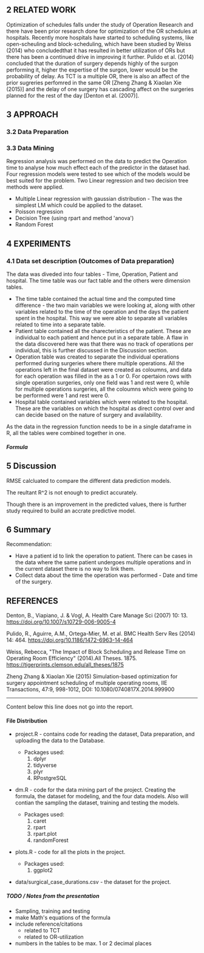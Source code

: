 
## 2 RELATED WORK

Optimization of schedules falls under the study of Operation Research and there have been prior research done for optimization of the OR schedules at hospitals. Recently more hospitals have started to scheduling systems, like open-scheuling and block-scheduling, which have been studied by Weiss (2014) who concludedthat it has resulted in better utilization of ORs but there has been a continued drive in improving it further. Pulido et al. (2014) concluded that the duration of surgery depends highly of the surgon performing it, higher the expertise of the surgon, lower would be the probability of delay. As TCT is a multiple OR, there is also an affect of the prior sugreries perfomred in the same OR [Zheng Zhang & Xiaolan Xie (2015)] and the delay of one surgery has cascading affect on the surgeries planned for the rest of the day [Denton et al. (2007)]. 

## 3 APPROACH


### 3.2 Data Preparation


### 3.3 Data Mining

Regression analysis was performed on the data to predict the Operation time to analyse how much effect each of the predictor in the dataset had. Four regression models were tested to see which of the models would be best suited for the problem.
Two Linear regression and two decision tree methods were applied. 
- Multiple Linear regression with gaussian distribution - The was the simplest LM which could be applied to the dataset.  
- Poisson regression
- Decision  Tree (using rpart and method 'anova')
- Random Forest



## 4 EXPERIMENTS

### 4.1 Data set description (Outcomes of Data preparation)

The data was diveded into four tables - Time, Operation, Patient and hospital. The time table was our fact table and the others were dimension tables. 
-  The time table contained the actual time and the computed time difference - the two main variables we were looking at, along with other variables related to the time of the operation and the days the patient spent in the hospital. This way we were able to separate all variables related to time into a separate table.   
- Patient table contained all the charecteristics of the patient. These are individual to each patient and hence put in a separate table. A flaw in the data discovered here was that there was no track of operations per individual, this is further discussed in the Discussion section. 
- Operation table was created to separate the individual operations performed during surgeries where there multiple operations. All the operations left in the final dataset were created as coloumns, and data for each operation was filled in the as a 1 or 0. For opertaion rows with single operation surgeries, only one field was 1 and rest were 0, while for multiple operations surgeries, all the coloumns which were going to be performed were 1 and rest were 0.  
- Hospital table contained variables which were related to the hospital. These are the variables on which the hospital as direct control over and can decide based on the nature of surgery and availability. 

As the data in the regression function needs to be in a single dataframe in R, all the tables were combined together in one. 

##### Formula



## 5 Discussion

RMSE calcluated to compare the different data prediction models. 

The reultant R^2 is not enough to predict accurately. 

Though there is an improvement in the predicted values, there is further study required to build an accrate predictive model.  



## 6 Summary 

Recommendation:
- Have a patient id to link the operation to patient. There can be cases in the data where the same patient undergoes multiple operations and in the current dataset there is no way to link them. 
- Collect data about the time the operation was performed - Date and time of the surgery. 

## REFERENCES 

Denton, B., Viapiano, J. & Vogl, A. Health Care Manage Sci (2007) 10: 13. https://doi.org/10.1007/s10729-006-9005-4 

Pulido, R., Aguirre, A.M., Ortega-Mier, M. et al. BMC Health Serv Res (2014) 14: 464. https://doi.org/10.1186/1472-6963-14-464 

Weiss, Rebecca, "The Impact of Block Scheduling and Release Time on Operating Room Efficiency" (2014).All Theses. 1875. https://tigerprints.clemson.edu/all_theses/1875

Zheng Zhang & Xiaolan Xie (2015) Simulation-based optimization for surgery appointment scheduling of multiple operating rooms, IIE Transactions, 47:9, 998-1012, DOI: 10.1080/0740817X.2014.999900 


---------------------
Content below this line does not go into the report.


#### File Distribution

- project.R - contains code for reading the dataset, Data preparation, and uploading the data to the Database.
  - Packages used:
     1. dplyr
     2. tidyverse
     3. plyr
     5. RPostgreSQL
    
    
- dm.R - code for the data mining part of the project. Creating the formula, the dataset for modeling, and the four data models. Also will contian the sampling the dataset, training and testing the models.
  - Packages used:
    1. caret
    2. rpart
    3. rpart.plot
    4. randomForest

- plots.R - code for all the plots in the project. 
  - Packages used:
    1. ggplot2
    
- data/surgical_case_durations.csv - the dataset for the project.

##### TODO / Notes from the presentation 

- Sampling, training and testing
- make Math's equations of the formula
- include reference/citations
  - related to TCT
  - related to OR-utilization
- numbers in the tables to be max. 1 or 2 decimal places
